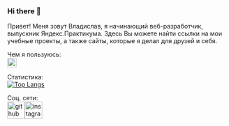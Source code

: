 ### Hi there 👋
Привет! Меня зовут Владислав, я начинающий веб-разработчик, выпускник Яндекс.Практикума.
Здесь Вы можете найти ссылки на мои учебные проекты, а также сайты, которые я делал для друзей и себя. 

Чем я пользуюсь:  
<a href="https://developer.mozilla.org/en-US/docs/Web/JavaScript" title="JavaScript"><img src="https://github.com/tomchen/stack-icons/blob/master/logos/javascript.svg" alt="JavaScript" width="21px" height="21px"></a>


Статистика:  
[![Top Langs](https://github-readme-stats.vercel.app/api/top-langs/?username=VladislavKondratjev)](https://github.com/anuraghazra/github-readme-stats)

Соц. сети:  
[<img src='https://cdn.jsdelivr.net/npm/simple-icons@3.0.1/icons/github.svg' alt='github' height='40'>](https://github.com/VladislavKondratjev)[<img src='https://cdn.jsdelivr.net/npm/simple-icons@3.0.1/icons/instagram.svg' alt='instagram' height='40'>](https://www.instagram.com/vkondratjev/) 

